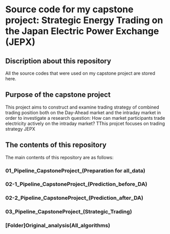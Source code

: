 # Source code for my capstone project: Strategic Energy Trading on the Japan Electric Power Exchange (JEPX)

## Discription about this repository
All the source codes that were used on my capstone project are stored here.

## Purpose of the capstone project
This project aims to construct and examine trading strategy of combined trading position both on the Day-Ahead market and the intraday market in order to investigate a research question: How can market participants trade electricity actively on the intraday market? TThis projcet focuses on trading strategy JEPX

## The contents of this repository
The main contents of this repository are as follows:

### 01_Pipeline_CapstoneProject_(Preparation for all_data)


### 02-1_Pipeline_CapstoneProject_(Prediction_before_DA)


### 02-2_Pipeline_CapstoneProject_(Prediction_after_DA)


### 03_Pipeline_CapstoneProject_(Strategic_Trading)


### [Folder]Original_analysis(All_algorithms)
